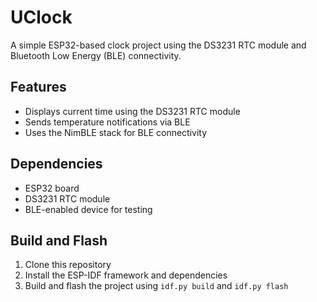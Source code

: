 # UClock

A simple ESP32-based clock project using the DS3231 RTC module and Bluetooth Low Energy (BLE) connectivity.

## Features

* Displays current time using the DS3231 RTC module
* Sends temperature notifications via BLE
* Uses the NimBLE stack for BLE connectivity

## Dependencies

* ESP32 board
* DS3231 RTC module
* BLE-enabled device for testing

## Build and Flash

1. Clone this repository
2. Install the ESP-IDF framework and dependencies
3. Build and flash the project using `idf.py build` and `idf.py flash`